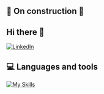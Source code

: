 ## 🚧 On construction 🚧

## Hi there 👋

[![LinkedIn](https://img.shields.io/badge/LinkedIn-0077B5?style=for-the-badge&logo=linkedin&logoColor=white)](https://www.linkedin.com/in/axel-cano-007863318/)

## 💻 Languages and tools
[![My Skills](https://skillicons.dev/icons?i=python,mysql,java,html,css,js,git,c&theme=light)](https://skillicons.dev)

<!--
**4xel-C/4xel-C** is a ✨ _special_ ✨ repository because its `README.md` (this file) appears on your GitHub profile.

Here are some ideas to get you started:

- 🔭 I’m currently working on ...
- 🌱 I’m currently learning ...
- 👯 I’m looking to collaborate on ...
- 🤔 I’m looking for help with ...
- 💬 Ask me about ...
- 📫 How to reach me: ...
- 😄 Pronouns: ...
- ⚡ Fun fact: ...
-->


<!-- Proudly created with GPRM ( https://gprm.itsvg.in ) -->
